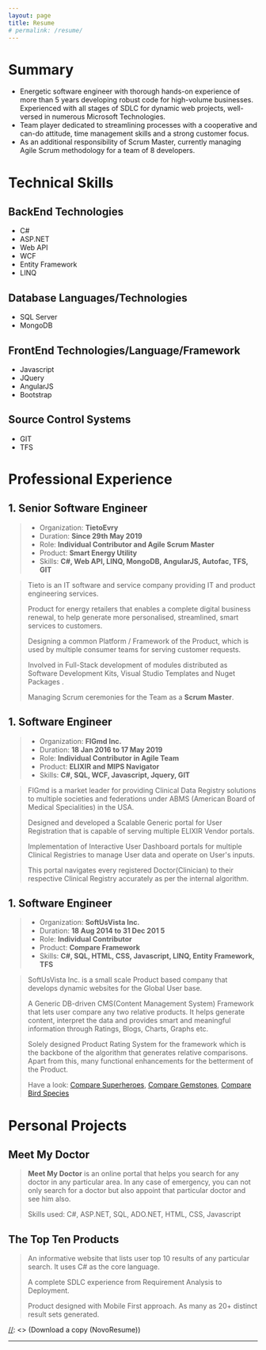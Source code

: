 ```yaml
---
layout: page
title: Resume
# permalink: /resume/
---
```


# Summary


* Energetic software engineer with thorough hands-on experience of more than 5 years developing robust code for high-volume businesses. Experienced with all stages of SDLC for dynamic web
projects, well-versed in numerous Microsoft Technologies.
* Team player dedicated to streamlining processes with a cooperative and can-do attitude, time management skills and a strong customer focus.
* As an additional responsibility of Scrum Master, currently managing Agile Scrum methodology for a team of 8 developers.

# Technical Skills

## BackEnd Technologies
* C#
* ASP.NET
* Web API
* WCF
* Entity Framework
* LINQ

## Database Languages/Technologies
* SQL Server
* MongoDB

## FrontEnd Technologies/Language/Framework
* Javascript
* JQuery
* AngularJS
* Bootstrap

## Source Control Systems
* GIT
* TFS


# Professional Experience

## 1. Senior Software Engineer
> * Organization: **TietoEvry**
> * Duration: **Since 29th May 2019**
> * Role: **Individual Contributor and Agile Scrum Master**
> * Product: **Smart Energy Utility**
> * Skills: **C#, Web API, LINQ, MongoDB, AngularJS, Autofac, TFS, GIT**

[//]: <> (> * **Organization:** TietoEvry)
[//]: <> (> * **Duration:** Since 29th May 2019)
[//]: <> (> * **Role:** Individual Contributor and Agile Scrum Master)
[//]: <> (> * Product: **Smart Energy Utility**)
[//]: <> (> * Skills: **C#, Web API, LINQ, MongoDB, AngularJS, TFS, GIT**)

> Tieto is an IT software and service company providing IT and product engineering services.
>
> Product for energy retailers that enables a complete digital business renewal, to help generate more personalised, streamlined, smart services to customers.
>
> Designing a common Platform / Framework of the Product, which is used by multiple consumer teams for serving customer requests.
>
> Involved in Full-Stack development of modules distributed as Software Development Kits, Visual Studio Templates and Nuget Packages .
>
> Managing Scrum ceremonies for the Team as a **Scrum Master**.


## 1. Software Engineer
> * Organization: **FIGmd Inc.**
> * Duration: **18 Jan 2016 to 17 May 2019**
> * Role: **Individual Contributor in Agile Team**
> * Product: **ELIXIR and MIPS Navigator**
> * Skills: **C#, SQL, WCF, Javascript, Jquery, GIT**

> FIGmd is a market leader for providing Clinical Data Registry solutions to multiple societies and federations under ABMS (American
Board of Medical Specialities) in the USA.
>
> Designed and developed a Scalable Generic portal for User Registration that is capable of serving multiple ELIXIR Vendor portals.
>
> Implementation of Interactive User Dashboard portals for multiple Clinical Registries to manage User data and operate on User's inputs.
>
> This portal navigates every registered Doctor(Clinician) to their respective Clinical Registry accurately as per the internal algorithm.


## 1. Software Engineer
> * Organization: **SoftUsVista Inc.**
> * Duration: **18 Aug 2014 to 31 Dec 201 5**
> * Role: **Individual Contributor**
> * Product: **Compare Framework**
> * Skills: **C#, SQL, HTML, CSS, Javascript, LINQ, Entity Framework, TFS**

> SoftUsVista Inc. is a small scale Product based company that develops dynamic websites for the Global User base.
>
> A Generic DB-driven CMS(Content Management System) Framework that lets user compare any two relative products. It helps generate content, interpret the data and provides smart and meaningful information through Ratings, Blogs, Charts, Graphs etc.
>
> Solely designed Product Rating System for the framework which is the backbone of the algorithm that generates relative comparisons. Apart from this, many functional enhancements for the betterment of the Product.
>
> Have a look: [Compare Superheroes](https://www.superherovs.com/), [Compare Gemstones](https://gemstones.comparenature.com/), [Compare Bird Species](https://birds.comparespecies.com/)


# Personal Projects

## Meet My Doctor

> **Meet My Doctor** is an online portal that helps you search for any doctor in any particular
area. In any case of emergency, you can not only search for a doctor but also appoint
that particular doctor and see him also.
>
> Skills used: C#, ASP.NET, SQL, ADO.NET, HTML, CSS, Javascript

## The Top Ten Products

> An informative website that lists user top 10 results of any particular search. It uses C# as the core language.
>
> A complete SDLC experience from Requirement Analysis to Deployment.
>
> Product designed with Mobile First approach. As many as 20+ distinct result sets generated.






[//]: <> (Download a copy (NovoResume))

---
